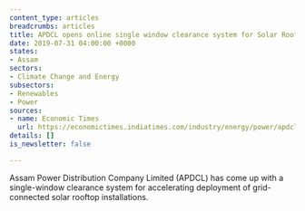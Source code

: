 ```yaml
---
content_type: articles
breadcrumbs: articles
title: APDCL opens online single window clearance system for Solar Rooftop installations
date: 2019-07-31 04:00:00 +0000
states:
- Assam
sectors:
- Climate Change and Energy
subsectors:
- Renewables
- Power
sources:
- name: Economic Times
  url: https://economictimes.indiatimes.com/industry/energy/power/apdcl-opens-online-single-window-clearance-system-for-solar-rooftop-installations/articleshow/70307534.cms
details: []
is_newsletter: false

---
```

Assam Power Distribution Company Limited (APDCL) has come up with a single-window clearance system for accelerating deployment of grid-connected solar rooftop installations.
